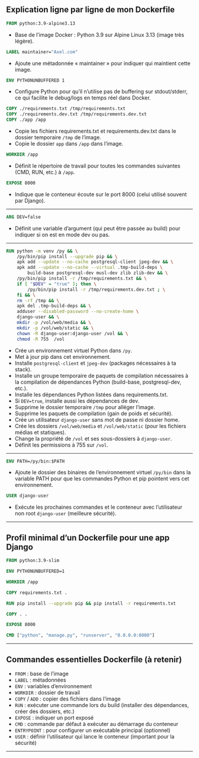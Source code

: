 
## Explication ligne par ligne de mon Dockerfile

```dockerfile
FROM python:3.9-alpine3.13
```

* Base de l’image Docker : Python 3.9 sur Alpine Linux 3.13 (image très légère).

```dockerfile
LABEL maintainer="Axel.com"
```

* Ajoute une métadonnée « maintainer » pour indiquer qui maintient cette image.

```dockerfile
ENV PYTHONUNBUFFERED 1
```

* Configure Python pour qu’il n’utilise pas de buffering sur stdout/stderr, ce qui facilite le debug/logs en temps réel dans Docker.

```dockerfile
COPY ./requirements.txt /tmp/requirements.txt
COPY ./requirements.dev.txt /tmp/requirements.dev.txt
COPY ./app /app 
```

* Copie les fichiers requirements.txt et requirements.dev.txt dans le dossier temporaire `/tmp` de l’image.
* Copie le dossier `app` dans `/app` dans l’image.

```dockerfile
WORKDIR /app
```

* Définit le répertoire de travail pour toutes les commandes suivantes (CMD, RUN, etc.) à `/app`.

```dockerfile
EXPOSE 8000
```

* Indique que le conteneur écoute sur le port 8000 (celui utilisé souvent par Django).

---

```dockerfile
ARG DEV=false
```

* Définit une variable d’argument (qui peut être passée au build) pour indiquer si on est en mode dev ou pas.

---

```dockerfile
RUN python -m venv /py && \
    /py/bin/pip install --upgrade pip && \
    apk add --update --no-cache postgresql-client jpeg-dev && \
    apk add --update --no-cache --virtual .tmp-build-deps \
        build-base postgresql-dev musl-dev zlib zlib-dev && \
    /py/bin/pip install -r /tmp/requirements.txt && \
    if [ "$DEV" = "true" ]; then \
        /py/bin/pip install -r /tmp/requirements.dev.txt ; \
    fi && \
    rm -rf /tmp && \
    apk del .tmp-build-deps && \
    adduser --disabled-password --no-create-home \
    django-user && \
    mkdir -p /vol/web/media && \
    mkdir -p /vol/web/static && \
    chown -R django-user:django-user /vol && \
    chmod -R 755  /vol 
```

* Crée un environnement virtuel Python dans `/py`.
* Met à jour pip dans cet environnement.
* Installe `postgresql-client` et `jpeg-dev` (packages nécessaires à ta stack).
* Installe un groupe temporaire de paquets de compilation nécessaires à la compilation de dépendances Python (build-base, postgresql-dev, etc.).
* Installe les dépendances Python listées dans requirements.txt.
* Si `DEV=true`, installe aussi les dépendances de dev.
* Supprime le dossier temporaire `/tmp` pour alléger l’image.
* Supprime les paquets de compilation (gain de poids et sécurité).
* Crée un utilisateur `django-user` sans mot de passe ni dossier home.
* Crée les dossiers `/vol/web/media` et `/vol/web/static` (pour les fichiers médias et statiques).
* Change la propriété de `/vol` et ses sous-dossiers à `django-user`.
* Définit les permissions à 755 sur `/vol`.

---

```dockerfile
ENV PATH=/py/bin:$PATH
```

* Ajoute le dossier des binaires de l’environnement virtuel `/py/bin` dans la variable PATH pour que les commandes Python et pip pointent vers cet environnement.

```dockerfile
USER django-user
```

* Exécute les prochaines commandes et le conteneur avec l’utilisateur non root `django-user` (meilleure sécurité).

---

## Profil minimal d’un Dockerfile pour une app Django

```dockerfile
FROM python:3.9-slim

ENV PYTHONUNBUFFERED=1

WORKDIR /app

COPY requirements.txt .

RUN pip install --upgrade pip && pip install -r requirements.txt

COPY . .

EXPOSE 8000

CMD ["python", "manage.py", "runserver", "0.0.0.0:8000"]
```

---

## Commandes essentielles Dockerfile (à retenir)

* `FROM` : base de l’image
* `LABEL` : métadonnées
* `ENV` : variables d’environnement
* `WORKDIR` : dossier de travail
* `COPY` / `ADD` : copier des fichiers dans l’image
* `RUN` : exécuter une commande lors du build (installer des dépendances, créer des dossiers, etc.)
* `EXPOSE` : indiquer un port exposé
* `CMD` : commande par défaut à exécuter au démarrage du conteneur
* `ENTRYPOINT` : pour configurer un exécutable principal (optionnel)
* `USER` : définir l’utilisateur qui lance le conteneur (important pour la sécurité)

---
